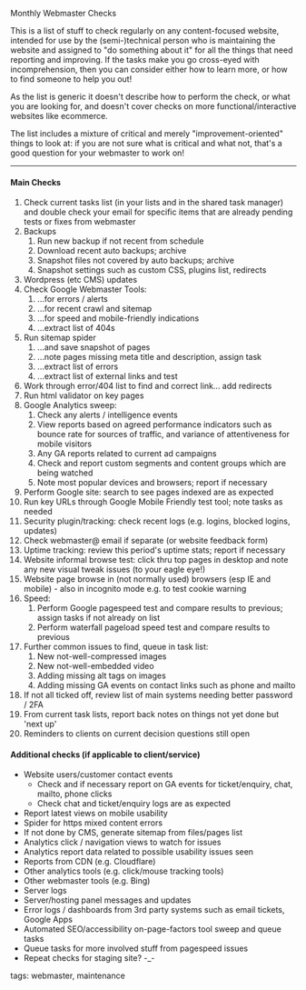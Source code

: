 Monthly Webmaster Checks

This is a list of stuff to check regularly on any content-focused website, intended for use by the (semi-)technical person who is maintaining the website and assigned to "do something about it" for all the things that need reporting and improving. If the tasks make you go cross-eyed with incomprehension, then you can consider either how to learn more, or how to find someone to help you out!

As the list is generic it doesn't describe how to perform the check, or what you are looking for, and doesn't cover checks on more functional/interactive websites like ecommerce.

The list includes a mixture of critical and merely "improvement-oriented" things to look at: if you are not sure what is critical and what not, that's a good question for your webmaster to work on!

--------
#### Main Checks

1. Check current tasks list (in your lists and in the shared task manager) and double check your email for specific items that are already pending tests or fixes from webmaster
2. Backups
   1. Run new backup if not recent from schedule
   2. Download recent auto backups; archive
   3. Snapshot files not covered by auto backups; archive
   4. Snapshot settings such as custom CSS, plugins list, redirects
1. Wordpress (etc CMS) updates
2. Check Google Webmaster Tools:
   1. ...for errors / alerts
   2. ...for recent crawl and sitemap
   3. ...for speed and mobile-friendly indications
   4. ...extract list of 404s
1. Run sitemap spider
   1. ...and save snapshot of pages 
   2. ...note pages missing meta title and description, assign task
   3. ...extract list of errors
   4. ...extract list of external links and test
1. Work through error/404 list to find and correct link... add redirects
2. Run html validator on key pages
3. Google Analytics sweep:
   1. Check any alerts / intelligence events
   2. View reports based on agreed performance indicators such as bounce rate for sources of traffic, and variance of attentiveness for mobile visitors
   3. Any GA reports related to current ad campaigns
   4. Check and report custom segments and content groups which are being watched 
   5. Note most popular devices and browsers; report if necessary
1. Perform Google site: search to see pages indexed are as expected
2. Run key URLs through Google Mobile Friendly test tool; note tasks as needed
3. Security plugin/tracking: check recent logs (e.g. logins, blocked logins, updates)
4. Check webmaster@ email if separate (or website feedback form)
5. Uptime tracking: review this period's uptime stats; report if necessary
6. Website informal browse test: click thru top pages in desktop and note any new visual tweak issues (to your eagle eye!)
7. Website page browse in (not normally used) browsers (esp IE and mobile) - also in incognito mode e.g. to test cookie warning
8. Speed:
   1. Perform Google pagespeed test and compare results to previous; assign tasks if not already on list
   2. Perform waterfall pageload speed test and compare results to previous
1. Further common issues to find, queue in task list:
   1. New not-well-compressed images
   2. New not-well-embedded video
   3. Adding missing alt tags on images
   4. Adding missing GA events on contact links such as phone and mailto
1. If not all ticked off, review list of main systems needing better password / 2FA
2. From current task lists, report back notes on things not yet done but 'next up'
3. Reminders to clients on current decision questions still open

#### Additional checks (if applicable to client/service)

* Website users/customer contact events
   * Check and if necessary report on GA events for ticket/enquiry, chat, mailto, phone clicks
   * Check chat and ticket/enquiry logs are as expected
* Report latest views on mobile usability
* Spider for https mixed content errors
* If not done by CMS, generate sitemap from files/pages list
* Analytics click / navigation views to watch for issues
* Analytics report data related to possible usability issues seen
* Reports from CDN (e.g. Cloudflare)
* Other analytics tools (e.g. click/mouse tracking tools)
* Other webmaster tools (e.g. Bing)
* Server logs
* Server/hosting panel messages and updates
* Error logs / dashboards from 3rd party systems such as email tickets, Google Apps
* Automated SEO/accessibility on-page-factors tool sweep and queue tasks
* Queue tasks for more involved stuff from pagespeed issues
* Repeat checks for staging site? -_-

tags: webmaster, maintenance


